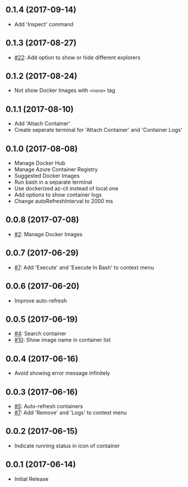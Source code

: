 ## 0.1.4 (2017-09-14)
* Add 'Inspect' command

## 0.1.3 (2017-08-27)
* [#22](https://github.com/formulahendry/vscode-docker-explorer/issues/22): Add option to show or hide different explorers

## 0.1.2 (2017-08-24)
* Not show Docker Images with `<none>` tag

## 0.1.1 (2017-08-10)
* Add 'Attach Container'
* Create seperate terminal for 'Attach Container' and 'Container Logs'

## 0.1.0 (2017-08-08)
* Manage Docker Hub 
* Manage Azure Container Registry
* Suggested Docker Images
* Run bash in a separate terminal
* Use dockerized az-cli instead of local one
* Add options to show container logs
* Change autoRefreshInterval to 2000 ms

## 0.0.8 (2017-07-08)
* [#2](https://github.com/formulahendry/vscode-docker-explorer/issues/2): Manage Docker Images

## 0.0.7 (2017-06-29)
* [#7](https://github.com/formulahendry/vscode-docker-explorer/issues/7): Add 'Execute' and 'Execute In Bash' to context menu

## 0.0.6 (2017-06-20)
* Improve auto-refresh

## 0.0.5 (2017-06-19)
* [#4](https://github.com/formulahendry/vscode-docker-explorer/issues/4): Search container
* [#10](https://github.com/formulahendry/vscode-docker-explorer/issues/10): Show image name in container list

## 0.0.4 (2017-06-16)
* Avoid showing error message infinitely

## 0.0.3 (2017-06-16)
* [#5](https://github.com/formulahendry/vscode-docker-explorer/issues/5): Auto-refresh containers
* [#7](https://github.com/formulahendry/vscode-docker-explorer/issues/7): Add 'Remove' and 'Logs' to context menu

## 0.0.2 (2017-06-15)
* Indicate running status in icon of container

## 0.0.1 (2017-06-14)
* Initial Release